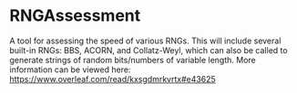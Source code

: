# RNGAssessment
A tool for assessing the speed of various RNGs. This will include several built-in RNGs: BBS, ACORN, and Collatz-Weyl, which can also be called to generate strings of random bits/numbers of variable length. More information can be viewed here: 
https://www.overleaf.com/read/kxsgdmrkvrtx#e43625

